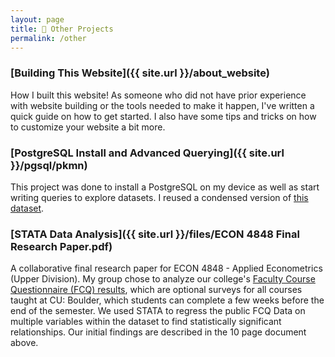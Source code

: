 ```yaml
---
layout: page
title: 🦦 Other Projects
permalink: /other
---
```


### [Building This Website]({{ site.url }}/about_website)
How I built this website! As someone who did not have prior experience with website building or the tools needed to make it happen, I've written a quick guide on how to get started. I also have some tips and tricks on how to customize your website a bit more.

### [PostgreSQL Install and Advanced Querying]({{ site.url }}/pgsql/pkmn)
This project was done to install a PostgreSQL on my device as well as start writing queries to explore datasets. I reused a condensed version of [this dataset](https://www.kaggle.com/mariotormo/complete-pokemon-dataset-updated-090420). 

### [STATA Data Analysis]({{ site.url }}/files/ECON 4848 Final Research Paper.pdf)
A collaborative final research paper for ECON 4848 - Applied Econometrics (Upper Division).
My group chose to analyze our college's [Faculty Course Questionnaire (FCQ) results](https://www.colorado.edu/fcq/boulder-fcq-results), which are optional surveys for all courses taught at CU: Boulder, which students can complete a few weeks before the end of the semester. We used STATA to regress the public FCQ Data on multiple variables within the dataset to find statistically significant relationships. Our initial findings are described in the 10 page document above.